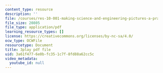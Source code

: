```yaml
---
content_type: resource
description: ''
file: /courses/res-10-001-making-science-and-engineering-pictures-a-practical-guide-to-presenting-your-work-spring-2016/3a61f4776e0bfc351c7f8fd88a62cc5c_McyxfIYo4lM.pdf
file_size: 20805
file_type: application/pdf
learning_resource_types: []
license: https://creativecommons.org/licenses/by-nc-sa/4.0/
ocw_type: OCWFile
resourcetype: Document
title: 3play pdf file
uid: 3a61f477-6e0b-fc35-1c7f-8fd88a62cc5c
video_metadata:
  youtube_id: null
---
```

